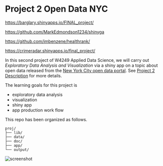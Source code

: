 # Project 2 Open Data NYC
https://barglary.shinyapps.io/FINAL_project/

https://github.com/MarkEdmondson1234/shinyga

https://github.com/imbenzene/healthrank/

https://crimeradar.shinyapps.io/final_project/

In this second project of W4249 Applied Data Science, we will carry out *Exploratory Data Analysis and Visualization* via a shiny app on a topic about open data released from the [New York City open data portal](https://nycopendata.socrata.com/). See [Project 2 Description](project2_desc.md) for more details.  

The learning goals for this project is 
- exploratory data analysis
- visualization
- shiny app
- app production work flow

This repo has been organized as follows.
```
proj/
├── lib/
├── data/
├── doc/
├── app/
└── output/
```
![screenshot](doc/screenshot2.png)
